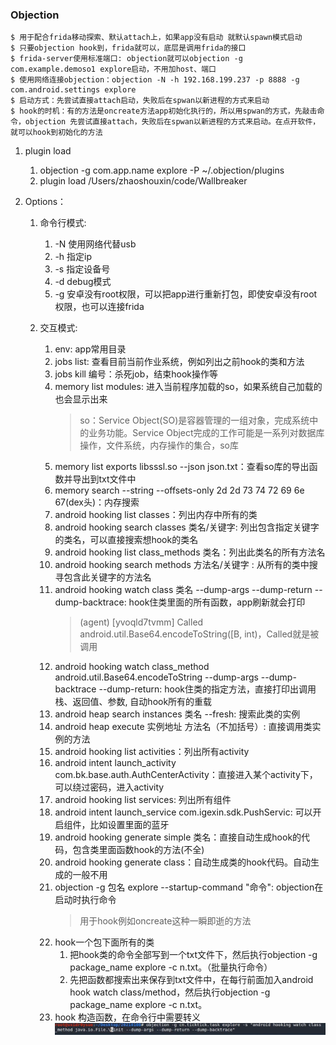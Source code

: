 ### Objection
```
$ 用于配合frida移动探索、默认attach上，如果app没有启动 就默认spawn模式启动
$ 只要objection hook到，frida就可以，底层是调用frida的接口
$ frida-server使用标准端口: objection就可以objection -g com.example.demoso1 explore启动，不用加host、端口
$ 使用网络连接objection：objection -N -h 192.168.199.237 -p 8888 -g com.android.settings explore
$ 启动方式：先尝试直接attach启动，失败后在spwan以新进程的方式来启动
$ hook的时机：有的方法是oncreate方法app初始化执行的，所以用spwan的方式，先敲击命令，objection 先尝试直接attach，失败后在spwan以新进程的方式来启动。在点开软件，就可以hook到初始化的方法
```

1. plugin load
    1. objection -g com.app.name explore -P ~/.objection/plugins
    2. plugin load /Users/zhaoshouxin/code/Wallbreaker
    
2. Options：

    1. 命令行模式:
        1. -N 使用网络代替usb
        2. -h 指定ip
        3. -s 指定设备号
        4. -d debug模式
        5. -g 安卓没有root权限，可以把app进行重新打包，即使安卓没有root权限，也可以连接frida
        
    2. 交互模式:
        1. env: app常用目录
        2. jobs list: 查看目前当前作业系统，例如列出之前hook的类和方法  
        3. jobs kill 编号：杀死job，结束hook操作等    
        4. memory list modules: 进入当前程序加载的so，如果系统自己加载的也会显示出来  
            > so：Service Object(SO)是容器管理的一组对象，完成系统中的业务功能。Service Object完成的工作可能是一系列对数据库操作，文件系统，内存操作的集合，so库   
        5. memory list exports libsssl.so --json json.txt：查看so库的导出函数并导出到txt文件中  
        6. memory search --string --offsets-only  2d 2d 73 74 72 69 6e 67(dex头)：内存搜索
        7. android hooking list classes：列出内存中所有的类    
        8. android hooking search classes 类名/关键字: 列出包含指定关键字的类名，可以直接搜索想hook的类名     
        9. android hooking list class_methods 类名：列出此类名的所有方法名    
        10. android hooking search methods 方法名/关键字 : 从所有的类中搜寻包含此关键字的方法名     
        11. android hooking watch class 类名 --dump-args --dump-return --dump-backtrace: hook住类里面的所有函数，app刷新就会打印
            > (agent) [yvoqld7tvmm] Called android.util.Base64.encodeToString([B, int)，Called就是被调用  
        12. android hooking watch class_method android.util.Base64.encodeToString --dump-args --dump-backtrace --dump-return: hook住类的指定方法，直接打印出调用栈、返回值、参数, 自动hook所有的重载
        13. android heap search instances 类名  --fresh: 搜索此类的实例  
        14. android heap execute  实例地址  方法名（不加括号）: 直接调用类实例的方法   
        15. android hooking list activities：列出所有activity   
        16. android intent launch_activity com.bk.base.auth.AuthCenterActivity：直接进入某个activity下，可以绕过密码，进入activity   
        17. android hooking list services: 列出所有组件
        18. android intent launch_service com.igexin.sdk.PushServic: 可以开启组件，比如设置里面的蓝牙   
        19. android hooking generate simple 类名：直接自动生成hook的代码，包含类里面函数hook的方法(不全)
        20. android hooking generate class：自动生成类的hook代码。自动生成的一般不用   
        21. objection -g 包名 explore --startup-command "命令": objection在启动时执行命令
            > 用于hook例如oncreate这种一瞬即逝的方法 
        22. hook一个包下面所有的类
            1. 把hook类的命令全部写到一个txt文件下，然后执行objection -g package_name  explore  -c n.txt。（批量执行命令） 
            2. 先把函数都搜索出来保存到txt文件中，在每行前面加入android hook watch class/method，然后执行objection -g package_name  explore  -c n.txt。  
        23. hook 构造函数，在命令行中需要转义
        ![](pic/01.a.png)
